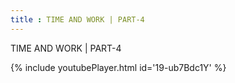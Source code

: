 ```yaml
---
title : TIME AND WORK | PART-4
---
```


TIME AND WORK | PART-4



{% include youtubePlayer.html id='19-ub7Bdc1Y' %}
